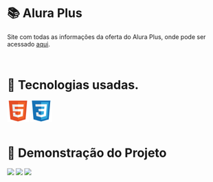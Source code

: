 <h1>📚 Alura Plus</h1>
<p>
  Site com todas as informações da oferta do Alura Plus, onde pode ser acessado <a href="https://alura-plus-sigma-nine-56.vercel.app/" target="_blank">aqui</a>.
</p>

<br>

<h1>📱 Tecnologias usadas.</h1>
<div display:flex>
  <img align="center" alt="icone-HTML" height="50" src="https://raw.githubusercontent.com/devicons/devicon/master/icons/html5/html5-original.svg">
  <img align="center" alt="icone-CSS" height="50"  src="https://raw.githubusercontent.com/devicons/devicon/master/icons/css3/css3-original.svg">
</div>

<br>

<h1>📃 Demonstração do Projeto</h1>
<img height="200" src=https://github.com/user-attachments/assets/d0f2b7b8-e3d8-46e3-80ac-a5273ea7af53>
<img height="200" src=https://github.com/user-attachments/assets/5128de8a-6c82-4389-bbe8-3c5dc907c6bd>
<img height="200" src=https://github.com/user-attachments/assets/ff35e4d4-13b6-47d6-99d4-699bffb1aec4>
